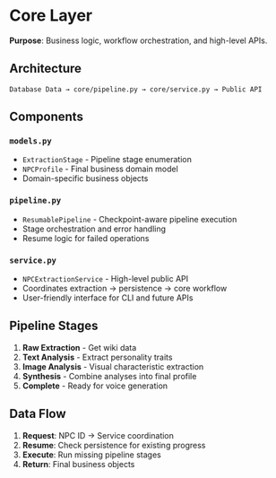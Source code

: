 # Core Layer

**Purpose**: Business logic, workflow orchestration, and high-level APIs.

## Architecture

```
Database Data → core/pipeline.py → core/service.py → Public API
```

## Components

### `models.py`
- `ExtractionStage` - Pipeline stage enumeration
- `NPCProfile` - Final business domain model
- Domain-specific business objects

### `pipeline.py`
- `ResumablePipeline` - Checkpoint-aware pipeline execution
- Stage orchestration and error handling
- Resume logic for failed operations

### `service.py`
- `NPCExtractionService` - High-level public API
- Coordinates extraction → persistence → core workflow
- User-friendly interface for CLI and future APIs

## Pipeline Stages

1. **Raw Extraction** - Get wiki data
2. **Text Analysis** - Extract personality traits
3. **Image Analysis** - Visual characteristic extraction
4. **Synthesis** - Combine analyses into final profile
5. **Complete** - Ready for voice generation

## Data Flow

1. **Request**: NPC ID → Service coordination
2. **Resume**: Check persistence for existing progress
3. **Execute**: Run missing pipeline stages
4. **Return**: Final business objects